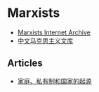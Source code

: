 # Marxists

- [Marxists Internet Archive](https://www.marxists.org/)
- [中文马克思主义文库](https://www.marxists.org/chinese/)

## Articles

- [家庭、私有制和国家的起源](https://www.marxists.org/chinese/engels/marxist.org-chinese-engels-1884-3.htm)

